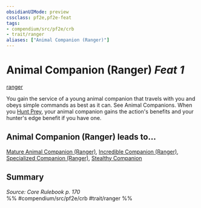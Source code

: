 ```yaml
---
obsidianUIMode: preview
cssclass: pf2e,pf2e-feat
tags:
- compendium/src/pf2e/crb
- trait/ranger
aliases: ["Animal Companion (Ranger)"]
---
```

# Animal Companion (Ranger)  *Feat 1*  
[ranger](../../Rules/traits/ranger.md)  


You gain the service of a young animal companion that travels with you and obeys simple commands as best as it can. See Animal Companions. When you [Hunt Prey](../../Rules/actions/hunt-prey.md), your animal companion gains the action's benefits and your hunter's edge benefit if you have one.

## Animal Companion (Ranger) leads to...

[Mature Animal Companion (Ranger)](mature-animal-companion-ranger.md), [Incredible Companion (Ranger)](incredible-companion-ranger.md), [Specialized Companion (Ranger)](specialized-companion-ranger.md), [Stealthy Companion](stealthy-companion.md)

## Summary

*Source: Core Rulebook p. 170*  
%% #compendium/src/pf2e/crb #trait/ranger %%